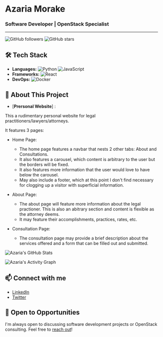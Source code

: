 # Azaria Morake

### Software Developer | OpenStack Specialist


---

![GitHub followers](https://img.shields.io/github/followers/azaria-morake?label=Follow&style=social)
![GitHub stars](https://img.shields.io/github/stars/azaria-morake?style=social)

## 🛠 Tech Stack
- **Languages:** ![Python](https://img.shields.io/badge/Python-3776AB?style=flat&logo=python&logoColor=white) ![JavaScript](https://img.shields.io/badge/JavaScript-323330?style=flat&logo=javascript&logoColor=F7DF1E)
- **Frameworks:** ![React](https://img.shields.io/badge/React-20232A?style=flat&logo=react&logoColor=61DAFB)
- **DevOps:** ![Docker](https://img.shields.io/badge/Docker-2496ED?style=flat&logo=docker&logoColor=white)

## 🚀 About This Project
- [**Prersonal Website**] : 

This a rudimentary personal website for legal practitioners/lawyers/attorneys.

It features 3 pages:

 - Home Page: 
   - The home page features a navbar that nests 2 other tabs: About and Consultations.
   - It also features a carousel, which content is arbitrary to the user but the borders will be fixed.
   - It also features more information that the user would love to have below the carousel.
   - May also include a footer, which at this point I don't find necessary for clogging up a visitor with superficial information.
 
 - About Page:
   - The about page will feature more information about the legal practioner. This is also an abitrary section and content is flexible as the attorney deems.
   - It may feature their accomplishments, practices, rates, etc.

 - Consultation Page:
   - The consultation page may provide a brief description about the services offered and a form that can be filled out and submitted.


![Azaria's GitHub Stats](https://github-readme-stats.vercel.app/api?username=azaria-morake&show_icons=true&theme=radical)

![Azaria's Activity Graph](https://activity-graph.herokuapp.com/graph?username=azaria-morake&theme=react-dark)

## 📫 Connect with me
- [LinkedIn](https://www.linkedin.com/in/azaria-morake)
- [Twitter](https://twitter.com/azaria-morake)

## 💼 Open to Opportunities
I'm always open to discussing software development projects or OpenStack consulting. Feel free to [reach out](mailto:azariamorake@gmail.com)!

